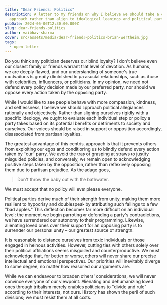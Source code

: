 ```yaml
---
title: "Dear Friends: Politics"
description: A letter to my friends on why I believe we should take a centrist
  approach rather than align to ideological leanings and political parties.
pubDate: 2024-05-06T12:30:00.000Z
slug: dear-friends-politics
author: vaibhav-sharma
cover: src/assets/media/dear-friends-politics-brian-wertheim.jpg
tags:
  - open letter
---
```

Do you think any politician deserves our blind loyalty? I don't believe even our closest family or friends warrant that level of devotion. As humans, we are deeply flawed, and our understanding of someone's true motivations is greatly diminished in parasocial relationships, such as those with celebrities, influencers, or politicians. In my opinion, we need not defend every policy decision made by our preferred party, nor should we oppose every action taken by the opposing party.

While I would like to see people behave with more compassion, kindness, and selflessness, I believe we should approach political allegiances rationally and objectively. Rather than aligning ourselves rigidly with a specific ideology, we ought to evaluate each individual step or policy a party takes based on its potential benefits or detriments to society and ourselves. Our voices should be raised in support or opposition accordingly, disassociated from partisan loyalties.

The greatest advantage of this centrist approach is that it prevents others from exploiting our egos and conditioning us to blindly defend every action taken by "our" party. We avoid the trap of grasping at straws to justify misguided policies, and conversely, we remain open to acknowledging positive steps taken by the opposition, rather than reflexively opposing them due to partisan prejudice. As the adage goes,

>  Don't throw the baby out with the bathwater.

We must accept that no policy will ever please everyone.

Political parties derive much of their strength from unity, making them more resilient to hypocrisy and doublespeak by attributing such failings to a few "bad apples." This deflection becomes far more difficult on an individual level; the moment we begin parroting or defending a party's contradictions, we have surrendered our autonomy to their programming. Likewise, alienating loved ones over their support for an opposing party is to surrender our personal unity – our greatest source of strength.

It is reasonable to distance ourselves from toxic individuals or those engaged in heinous activities. However, cutting ties with others solely over their political affiliations seems misguided and counterproductive. We must acknowledge that, for better or worse, others will never share our precise intellectual and emotional perspectives. Our priorities will inevitably diverge to some degree, no matter how reasoned our arguments are.

While we can endeavour to broaden others' considerations, we will never convince everyone of our viewpoint. Alienating and dehumanizing loved ones through tribalism merely enables politicians to "divide and rule" according to their interests, not ours. History has shown the peril of such divisions; we must resist them at all costs.
